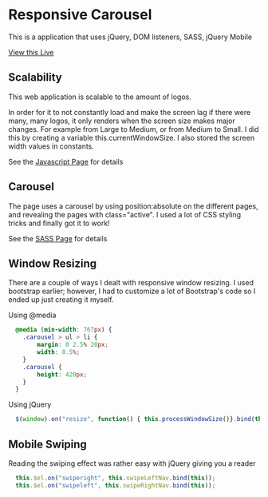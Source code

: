 # Responsive Carousel
This is a application that uses jQuery, DOM listeners, SASS, jQuery Mobile

[View this Live](http://derekwychan.com/responsive-carousel/html/responsive-carousel.html)

## Scalability

This web application is scalable to the amount of logos.

In order for it to not constantly load and make the screen lag if there were many, many logos, it only renders when the screen size makes major changes. For example from Large to Medium, or from Medium to Small. I did this by creating a variable this.currentWindowSize. I also stored the screen width values in constants.

See the [Javascript Page](https://github.com/derekchan916/responsive-carousel/blob/master/js/responsive-carousel.js) for details

## Carousel

The page uses a carousel by using position:absolute on the different pages, and revealing the pages with class="active". I used a lot of CSS styling tricks and finally got it to work!

See the [SASS Page](https://github.com/derekchan916/responsive-style/blob/master/css/responsive-style.sass) for details

## Window Resizing

There are a couple of ways I dealt with responsive window resizing. I used bootstrap earlier; however, I had to customize a lot of Bootstrap's code so I ended up just creating it  myself.

Using @media
```css
  @media (min-width: 767px) {
    .carousel > ul > li {
        margin: 0 2.5% 20px;
        width: 8.5%;
    }
    .carousel {
        height: 420px;
    }
  }
```

Using jQuery
```Javascript
  $(window).on("resize", function() { this.processWindowSize()}.bind(this));
```
## Mobile Swiping

Reading the swiping effect was rather easy with jQuery giving you a reader
```Javascript
  this.$el.on("swiperight", this.swipeLeftNav.bind(this));
  this.$el.on("swipeleft", this.swipeRightNav.bind(this));
```
